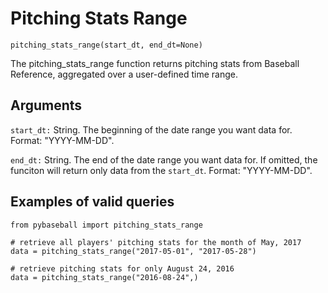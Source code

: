 # Pitching Stats Range

`pitching_stats_range(start_dt, end_dt=None)`

The pitching_stats_range function returns pitching stats from Baseball Reference, aggregated over a user-defined time range.

## Arguments
`start_dt:` String. The beginning of the date range you want data for. Format: "YYYY-MM-DD". 

`end_dt:` String. The end of the date range you want data for. If omitted, the funciton will return only data from the `start_dt`. Format: "YYYY-MM-DD".

## Examples of valid queries

~~~~
from pybaseball import pitching_stats_range

# retrieve all players' pitching stats for the month of May, 2017 
data = pitching_stats_range("2017-05-01", "2017-05-28")

# retrieve pitching stats for only August 24, 2016
data = pitching_stats_range("2016-08-24",)
~~~~
